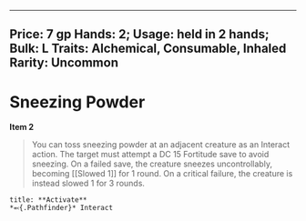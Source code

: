 
---
Price: 7 gp
Hands: 2;
Usage: held in 2 hands;
Bulk: L
Traits: Alchemical, Consumable, Inhaled
Rarity: Uncommon
---

# Sneezing Powder

**Item 2**

> You can toss sneezing powder at an adjacent creature as an Interact action. The target must attempt a DC 15 Fortitude save to avoid sneezing. On a failed save, the creature sneezes uncontrollably, becoming [[Slowed 1]] for 1 round. On a critical failure, the creature is instead slowed 1 for 3 rounds.

```ad-embed-ability
title: **Activate**
*⬻{.Pathfinder}* Interact 
```
